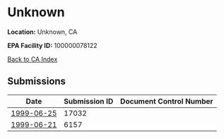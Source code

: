 # Unknown

**Location:** Unknown, CA

**EPA Facility ID:** 100000078122

[Back to CA Index](../../index.md)

## Submissions

| Date | Submission ID | Document Control Number |
|------|--------------|-------------------------|
| [1999-06-25](submissions/17032.md) | 17032 |  |
| [1999-06-21](submissions/6157.md) | 6157 |  |
